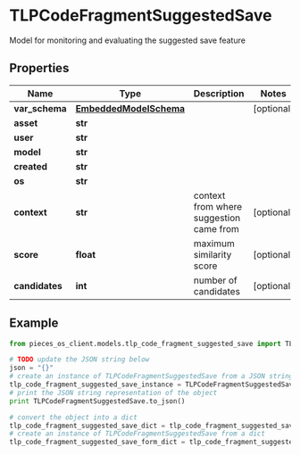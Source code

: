 # TLPCodeFragmentSuggestedSave

Model for monitoring and evaluating the suggested save feature

## Properties

Name | Type | Description | Notes
------------ | ------------- | ------------- | -------------
**var_schema** | [**EmbeddedModelSchema**](EmbeddedModelSchema) |  | [optional] 
**asset** | **str** |  | 
**user** | **str** |  | 
**model** | **str** |  | 
**created** | **str** |  | 
**os** | **str** |  | 
**context** | **str** | context from where suggestion came from | [optional] 
**score** | **float** | maximum similarity score | [optional] 
**candidates** | **int** | number of candidates | [optional] 

## Example

```python
from pieces_os_client.models.tlp_code_fragment_suggested_save import TLPCodeFragmentSuggestedSave

# TODO update the JSON string below
json = "{}"
# create an instance of TLPCodeFragmentSuggestedSave from a JSON string
tlp_code_fragment_suggested_save_instance = TLPCodeFragmentSuggestedSave.from_json(json)
# print the JSON string representation of the object
print TLPCodeFragmentSuggestedSave.to_json()

# convert the object into a dict
tlp_code_fragment_suggested_save_dict = tlp_code_fragment_suggested_save_instance.to_dict()
# create an instance of TLPCodeFragmentSuggestedSave from a dict
tlp_code_fragment_suggested_save_form_dict = tlp_code_fragment_suggested_save.from_dict(tlp_code_fragment_suggested_save_dict)
```



